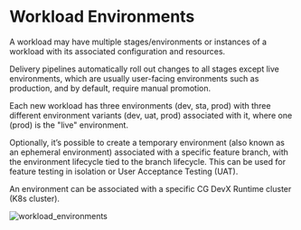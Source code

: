 # Workload Environments

A workload may have multiple stages/environments or instances of a workload with its associated configuration and
resources.

Delivery pipelines automatically roll out changes to all stages except live environments, which are usually user-facing
environments such as production, and by default, require manual promotion.

Each new workload has three environments (dev, sta, prod) with three different environment variants (dev, uat, prod)
associated with it, where one (prod) is the "live" environment.

Optionally, it’s possible to create a temporary environment (also known as an ephemeral environment) associated with a
specific feature branch, with the environment lifecycle tied to the branch lifecycle. This can be used for feature
testing in isolation or User Acceptance Testing (UAT).

An environment can be associated with a specific CG DevX Runtime cluster (K8s cluster).

![workload_environments](../../assets/diagrams.drawio)
